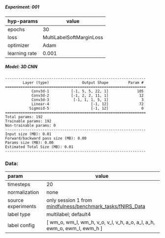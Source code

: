 ##### Experiment: 001


| hyp-params    | value                    |
| :------------ | ------------------------ |
| epochs        | 30                       |
| loss          | MultiLabelSoftMarginLoss |
| optimizer     | Adam                     |
| learning rate | 0.001                    |

##### Model: 3D CNN

``` 
----------------------------------------------------------------
        Layer (type)               Output Shape         Param #
================================================================
            Conv3d-1          [-1, 5, 5, 22, 1]             105
            Conv3d-2          [-1, 2, 2, 11, 1]              12
            Conv3d-3           [-1, 1, 1, 5, 1]               3
            Linear-4                   [-1, 12]              72
           Sigmoid-5                   [-1, 12]               0
================================================================
Total params: 192
Trainable params: 192
Non-trainable params: 0
----------------------------------------------------------------
Input size (MB): 0.01
Forward/backward pass size (MB): 0.00
Params size (MB): 0.00
Estimated Total Size (MB): 0.01
----------------------------------------------------------------
```

### Data:

| param              | value                                                        |
| :----------------- | ------------------------------------------------------------ |
| timesteps          | 20                                                           |
| normalization      | none                                                         |
| source experiments | only session 1 from [mindfulness/benchmark_tasks/fNIRS_Data](https://github.com/lmhirshf/mindfulness/tree/master/benchmark_tasks/data/fNIRS_Data) |
| label type         | multilabel; default4                                         |
| label config       | [ wm_o, wm_l, wm_h, v_o, v_l, v_h, a_o, a_l, a_h, ewm_o, ewm_l, ewm_h ] |

